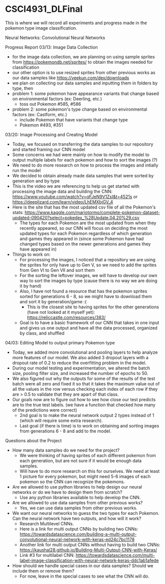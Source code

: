 # CSCI4931_DLFinal

This is where we will record all experiments and progress made in the pokemon type image classification.

Neural Networks: Convolutional Neural Networks

Progress Report
03/13: Image Data Collection
- for the image data collection, we are planning on using sample sprites from https://pokemondb.net/sprites/ to obtain the images needed for classification
- our other option is to use resized sprites from other previous works as our data samples like https://veekun.com/dex/downloads
- we plan on collecting our data samples and inputting them in folders by type, then  
- problem 1: some pokemon have appearance variants that change based on environmental factors (ex: Deerling, etc.)
  - toss out Pokemon #585, #586
- problem 2: some pokemon's type change based on environmental factors (ex: Castform, etc.)
  - include Pokemon that have variants that change type
  - Pokemon #493, #351

03/20: Image Processing and Creating Model
- Today, we focused on transferring the data samples to our repository and started framing our CNN model
- Some concerns we had were mainly on how to modify the model to output multiple labels for each pokemon and how to sort the images (?)
- We need to do more research on how to process the images and intially run the model
- We decided to obtain already made data samples that were sorted by generation and by type
- This is the video we are referencing to help us get started with processing the image data and building the CNN: https://www.youtube.com/watch?v=qFJeN9V1ZsI&t=4521s or https://deeplizard.com/learn/video/LhEMXbjGV_4
- Here is the site that has the most updated csv file of all the Pokemon's stats: https://www.kaggle.com/mariotormo/complete-pokemon-dataset-updated-090420?select=pokedex_%28Update.04.20%29.csv
  - The types for each Pokemon are the most updated from when they recently appeared, so our CNN will focus on deciding the most updated types for each Pokemon regardless of which generation and games they appeared in (since some Pokemon have had changed types based on the newer generations and games they have appeared in)
- Things to work on:
  - For processing the images, I noticed that a repository we are using the sprites for only have up to Gen V, so we need to add the sprites from Gen VI to Gen VII and sort them
  - For the sorting the leftover images, we will have to develop our own way to sort the images by type (cause there is no way we are doing it by hand) 
  - Also, I have not found a resource that has the pokemon sprites sorted for generations 6 - 8, so we might have to download them and sort it by generation/game :(
    - This is the closest site to having sprites for the other generations (have not looked at it myself yet): https://reliccastle.com/resources/383/  
  - Goal is to have a basic framework of our CNN that takes in one input and gives us one output and have all the data processed, organized by class, and shuffled

04/03: Editing Model to output primary Pokemon type
- Today, we added more convolutional and pooling layers to help analyze more features of our model. We also added 3 dropout layers with a dropout rate of 0.2 to reduce the overfitting problem in the model.
- During our model testing and experimentation, we altered the batch size, pooling filter size, and increased the number of epochs to 50.
- We also figured out why the outputs for some of the results of the test batch were all zero and fixed it so that it takes the maximum value out of all the values in the row versus checking each index of each row if they are > 0.5 to validate that they are apart of that class.
- Our goals now are to figure out how to see how close our test predicts are to the true test labels. (we have a function that checked how many of the predictions were correct)
  - 2nd goal is to make the neural network output 2 types instead of 1 (which will require some extra research).
  - Last goal (if there is time) is to work on obtaining and sorting images from generations 6 - 8 and add to the model.

Questions about the Project
- How many data samples do we need for the project?
  - We were thinking of having sprites of each different pokemon from each generation, but are not sure if it would be enough data samples.
  - Will have to do more research on this for ourselves. We need at least 1 picture for every pokemon, but might need 5-6 images of each pokemon so the CNN can recognize the pokemons.
- Are we allowed to use python libraries to help design our neural networks or do we have to design them from scratch?
  - Use any python libraries available to help develop the CNN.
- Are we allowed to use data samples from other previous works? 
  - Yes, we can use data samples from other previous works.
- We want our neural networks to guess the two types for each Pokemon. Can the neural network have two outputs, and how will it work? 
  - Research Multilevel CNNs.
  - Here is a link for multi output CNNs by building two CNNs: https://towardsdatascience.com/building-a-multi-output-convolutional-neural-network-with-keras-ed24c7bc1178
  - Another link for multi output CNNs without having to build two CNNs: https://kaushal28.github.io/Building-Multi-Output-CNN-with-Keras/
  - Link #3 for multilabel CNN: https://towardsdatascience.com/multi-label-image-classification-with-neural-network-keras-ddc1ab1afede
- How should we handle special cases in our data samples? Should we include them or remove them? 
  - For now, leave in the special cases to see what the CNN will do.
